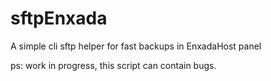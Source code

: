 # sftpEnxada
A simple cli sftp helper for fast backups in EnxadaHost panel

ps: work in progress, this script can contain bugs.
